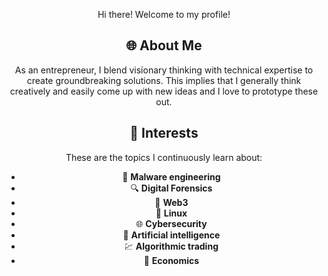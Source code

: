 <body align ="center"> 

  Hi there! Welcome to my profile!

  ## 🌐 About Me

  As an entrepreneur, I blend visionary thinking with technical expertise to create groundbreaking solutions.
  This implies that I generally think creatively and easily come up with new ideas and I love to prototype these out.

  ## 🌱 Interests
  These are the topics I continuously learn about:
   - 👾 **Malware engineering**
   - 🔍 **Digital Forensics**
   - 🔐 **Web3**
   - 🐧 **Linux**
   - 🌐 **Cybersecurity**
   - 🤖 **Artificial intelligence**
   - 💹 **Algorithmic trading**
   - 📰 **Economics**
  
</body>

